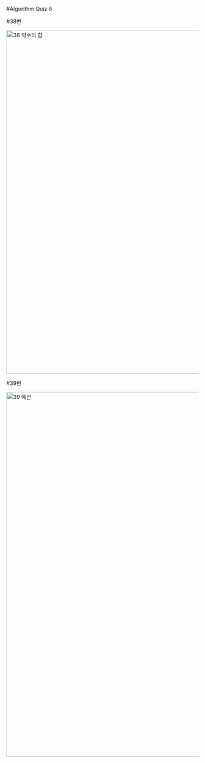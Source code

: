#Algorithm Quiz 6

#38번

<img width="901" alt="38  약수의 합" src="https://user-images.githubusercontent.com/91178712/141978166-9654ef8b-84ab-47f8-8e22-e68a1dd1a9c2.png">

#39번

<img width="957" alt="39  예산" src="https://user-images.githubusercontent.com/91178712/141980932-b46da0d6-c2a9-4257-b59f-a0a874ab1cac.png">
